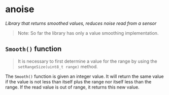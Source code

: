 # anoise
_Library that returns smoothed values, reduces noise read from a sensor_

> Note: So far the library has only a value smoothing implementation.

## `Smooth()` function

> It is necessary to first determine a value for the range by using the `setRangeSize(uint8_t range)` method.

The `Smooth()` function is given an integer value. It will return the same value if the value is not less than itself plus the range nor itself less than the range. If the read value is out of range, it returns this new value.
